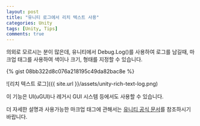 ```yaml
---
layout: post
title: "유니티 로그에서 리치 텍스트 사용"
categories: Unity
tags: [Unity, Tips]
comments: true
---
```

의외로 모르시는 분이 많은데, 유니티에서 Debug.Log()를 사용하여 로그를 남길때, 마크업 태그를 사용하여 색이나 크기, 형태를 지정할 수 있습니다.

{% gist 08bb322d8c076a218195c49da82bac8e %}

![리치 텍스트 로그]({{ site.url }}/assets/unity-rich-text-log.png)

이 기능은 UI(uGUI)나 레거시 GUI 시스템 등에서도 사용할 수 있습니다.

더 자세한 설명과 사용가능한 마크업 태그에 관해서는 [유니티 공식 문서](https://docs.unity3d.com/kr/current/Manual/StyledText.html)를 참조하시기 바랍니다.